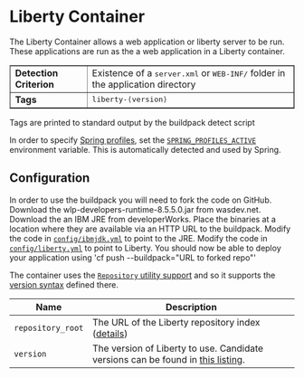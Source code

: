 # Liberty Container
The Liberty Container allows a web application or liberty server to be run.  These applications are run as the a web application in a Liberty container.

<table border>
  <tr>
    <td><strong>Detection Criterion</strong></td><td>Existence of a <tt>server.xml</tt> or <tt>WEB-INF/</tt> folder in the application directory</td>
  </tr>
  <tr>
    <td><strong>Tags</strong></td><td><tt>liberty-&lang;version&rang;</tt></td>
  </tr>
</table>
Tags are printed to standard output by the buildpack detect script

In order to specify [Spring profiles][], set the [`SPRING_PROFILES_ACTIVE`][SPRING_PROFILES_ACTIVE] environment variable.  This is automatically detected and used by Spring.

## Configuration
In order to use the buildpack you will need to fork the code on GitHub.
Download the wlp-developers-runtime-8.5.5.0.jar from wasdev.net.
Download the an IBM JRE from developerWorks.
Place the binaries at a location where they are available via an HTTP URL to the buildpack.
Modify the code in [`config/ibmjdk.yml`][ibmjdk.yml] to point to the JRE.
Modify the code in [`config/liberty.yml`][liberty.yml] to point to Liberty.
You should now be able to deploy your application using 'cf push --buildpack="URL to forked repo"'

The container uses the [`Repository` utility support][repositories] and so it supports the [version syntax][version_syntax] defined there.


| Name | Description
| ---- | -----------
|`repository_root`| The URL of the Liberty repository index ([details][repositories])  
|`version`| The version of Liberty to use. Candidate versions can be found in [this listing][liberty.yml].  

[Configuration_and_Extension]: ../README.md#Configuration-and-Extension
[ibmjdk.yml]: ../config/ibmjdk.yml
[liberty.yml]: ../config/liberty.yml
[repositories]: util-repositories.md
[Spring profiles]:http://blog.springsource.com/2011/02/14/spring-3-1-m1-introducing-profile/
[SPRING_PROFILES_ACTIVE]: http://static.springsource.org/spring/docs/3.1.x/javadoc-api/org/springframework/core/env/AbstractEnvironment.html#ACTIVE_PROFILES_PROPERTY_NAME
[version_syntax]: util-repositories.md#version-syntax-and-ordering